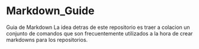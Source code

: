 # Markdown_Guide
Guia de Markdown  La idea detras de este repositorio es traer a colacion un conjunto de comandos que son frecuentemente utilizados a la hora de crear markdowns para los repositorios.

